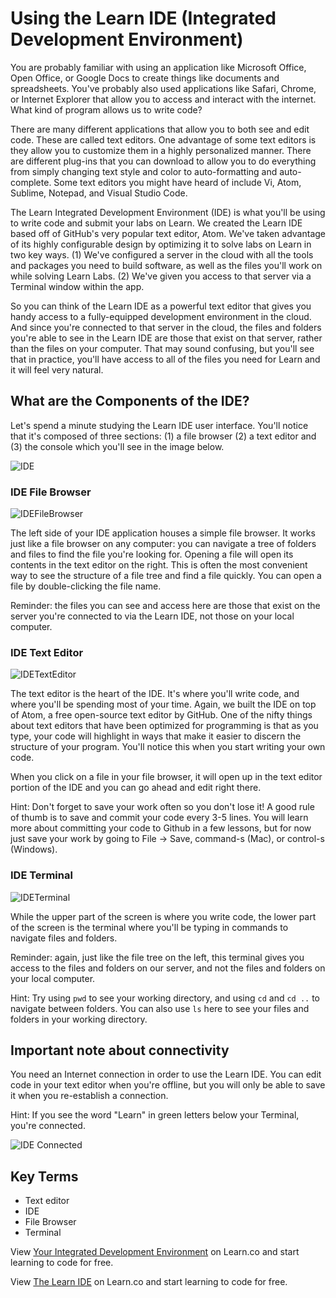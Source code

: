 # Using the Learn IDE (Integrated Development Environment)

You are probably familiar with using an application like Microsoft Office, Open Office, or Google Docs to create things like documents and spreadsheets. You've probably also used applications like Safari, Chrome, or Internet Explorer that allow you to access and interact with the internet. What kind of program allows us to write code?

There are many different applications that allow you to both see and edit code. These are called text editors. One advantage of some text editors is they allow you to customize them in a highly personalized manner. There are different plug-ins that you can download to allow you to do everything from simply changing text style and color to auto-formatting and auto-complete. Some text editors you might have heard of include Vi, Atom, Sublime, Notepad, and Visual Studio Code.

The Learn Integrated Development Environment (IDE) is what you'll be using to write code and submit your labs on Learn. We created the Learn IDE based off of GitHub's very popular text editor, Atom. We've taken advantage of its highly configurable design by optimizing it to solve labs on Learn in two key ways. (1) We've configured a server in the cloud with all the tools and packages you need to build software, as well as the files you'll work on while solving Learn Labs. (2) We've given you access to that server via a Terminal window within the app.

So you can think of the Learn IDE as a powerful text editor that gives you handy access to a fully-equipped development environment in the cloud. And since you're connected to that server in the cloud, the files and folders you're able to see in the Learn IDE are those that exist on that server, rather than the files on your computer. That may sound confusing, but you'll see that in practice, you'll have access to all of the files you need for Learn and it will feel very natural.

## What are the Components of the IDE?

Let's spend a minute studying the Learn IDE user interface. You'll notice that it's composed of three sections: (1) a file browser (2) a text editor and (3) the console which you'll see in the image below.

![IDE](https://s3.amazonaws.com/learn-verified/Screen+Shot+2016-04-15+at+3.48.17+PM.png)

### IDE File Browser

![IDEFileBrowser](https://s3.amazonaws.com/learn-verified/ILE-BrowserFile.png)

The left side of your IDE application houses a simple file browser. It works just like a file browser on any computer: you can navigate a tree of folders and files to find the file you're looking for. Opening a file will open its contents in the text editor on the right. This is often the most convenient way to see the structure of a file tree and find a file quickly. You can open a file by double-clicking the file name.

Reminder: the files you can see and access here are those that exist on the server you're connected to via the Learn IDE, not those on your local computer.

### IDE Text Editor

![IDETextEditor](https://s3.amazonaws.com/learn-verified/ILE-TextEditor.png)

The text editor is the heart of the IDE. It's where you'll write code, and where you'll be spending most of your time. Again, we built the IDE on top of Atom, a free open-source text editor by GitHub. One of the nifty things about text editors that have been optimized for programming is that as you type, your code will highlight in ways that make it easier to discern the structure of your program. You'll notice this when you start writing your own code.  

When you click on a file in your file browser, it will open up in the text editor portion of the IDE and you can go ahead and edit right there.

Hint: Don't forget to save your work often so you don't lose it! A good rule of thumb is to save and commit your code every 3-5 lines. You will learn more about committing your code to Github in a few lessons, but for now just save your work by going to File -> Save, command-s (Mac), or control-s (Windows).

### IDE Terminal

![IDETerminal](https://s3.amazonaws.com/learn-verified/ILE-Console.png)

While the upper part of the screen is where you write code, the lower part of the screen is the terminal where you'll be typing in commands to navigate files and folders.

Reminder: again, just like the file tree on the left, this terminal gives you access to the files and folders on our server, and not the files and folders on your local computer.

Hint: Try using `pwd` to see your working directory, and using `cd` and `cd ..` to navigate between folders. You can also use `ls` here to see your files and folders in your working directory.


## Important note about connectivity

You need an Internet connection in order to use the Learn IDE. You can edit code in your text editor when you're offline, but you will only be able to save it when you re-establish a connection.

Hint: If you see the word "Learn" in green letters below your Terminal, you're connected.  

![IDE Connected](https://s3.amazonaws.com/learn-verified/IDEConnected.png)

## Key Terms
- Text editor
- IDE
- File Browser
- Terminal


<p data-visibility='hidden'>View <a href='https://learn.co/lessons/your-integrated-development-environment'>Your Integrated Development Environment</a> on Learn.co and start learning to code for free.</p>

<p class='util--hide'>View <a href='https://learn.co/lessons/your-integrated-development-environment'>The Learn IDE</a> on Learn.co and start learning to code for free.</p>
